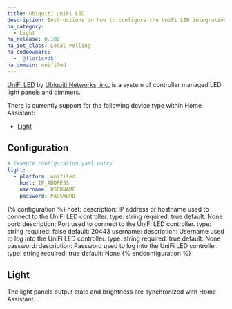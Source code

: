 ```yaml
---
title: Ubiquiti UniFi LED
description: Instructions on how to configure the UniFi LED integration with UniFi LED Controller by Ubiquiti.
ha_category:
  - Light
ha_release: 0.102
ha_iot_class: Local Polling
ha_codeowners:
  - '@florisvdk'
ha_domain: unifiled
---
```


[UniFi LED](https://unifi-led.ui.com/) by [Ubiquiti Networks, inc.](https://www.ui.com/) is a system of controller managed LED light panels and dimmers.

There is currently support for the following device type within Home Assistant:

- [Light](#light)

## Configuration

```yaml
# Example configuration.yaml entry
light:
  - platform: unifiled
    host: IP_ADDRESS
    username: USERNAME
    password: PASSWORD
```

{% configuration %}
host:
  description: IP address or hostname used to connect to the UniFi LED controller.
  type: string
  required: true
  default: None
port:
  description: Port used to connect to the UniFi LED controller.
  type: string
  required: false
  default: 20443
username:
  description: Username used to log into the UniFi LED controller.
  type: string
  required: true
  default: None
password:
  description: Password used to log into the UniFi LED controller.
  type: string
  required: true
  default: None
{% endconfiguration %}

## Light

The light panels output state and brightness are synchronized with Home Assistant.
